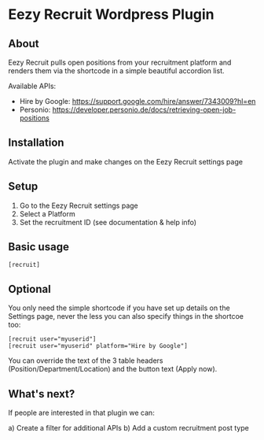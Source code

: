 # Eezy Recruit Wordpress Plugin

## About
Eezy Recruit pulls open positions from your recruitment platform and renders them via the shortcode in a simple beautiful accordion list.

Available APIs:

- Hire by Google: https://support.google.com/hire/answer/7343009?hl=en
- Personio: https://developer.personio.de/docs/retrieving-open-job-positions

## Installation
Activate the plugin and make changes on the Eezy Recruit settings page

## Setup
1. Go to the Eezy Recruit settings page
2. Select a Platform
3. Set the recruitment ID (see documentation & help info)

## Basic usage
```
[recruit]
```
## Optional
You only need the simple shortcode if you have set up details on the Settings page, never the less you can also specify things in the shortcoe too:
```
[recruit user="myuserid"]
[recruit user="myuserid" platform="Hire by Google"]
```
You can override the text of the 3 table headers (Position/Department/Location) and the button text (Apply now).

## What's next?
If people are interested in that plugin we can:

a) Create a filter for additional APIs
b) Add a custom recruitment post type